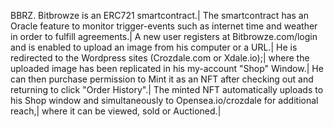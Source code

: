 BBRZ.
Bitbrowze is an ERC721 smartcontract.| 
The smartcontract has an Oracle feature to monitor trigger-events such as internet time and weather in order to fulfill agreements.| 
A new user registers at Bitbrowze.com/login and is enabled to upload an image from his computer or a URL.| 
He is redirected to the Wordpress sites (Crozdale.com or Xdale.io);| 
where the uploaded image has been replicated in his my-account "Shop" Window.| 
He can then purchase permission to Mint it as an NFT after checking out and returning to click "Order History".| 
The minted NFT automatically uploads to his Shop window and simultaneously to Opensea.io/crozdale for additional reach,| 
where it can be viewed, sold or Auctioned.|
